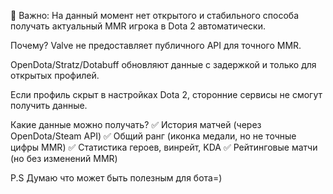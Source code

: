﻿
🔴 Важно: На данный момент нет открытого и стабильного способа получать актуальный MMR игрока в Dota 2 автоматически.

Почему?
Valve не предоставляет публичного API для точного MMR.

OpenDota/Stratz/Dotabuff обновляют данные с задержкой и только для открытых профилей.

Если профиль скрыт в настройках Dota 2, сторонние сервисы не смогут получить данные.

Какие данные можно получать?
✅ История матчей (через OpenDota/Steam API)
✅ Общий ранг (иконка медали, но не точные цифры MMR)
✅ Статистика героев, винрейт, KDA
✅ Рейтинговые матчи (но без изменений MMR)

P.S Думаю что может быть полезным для бота=)
